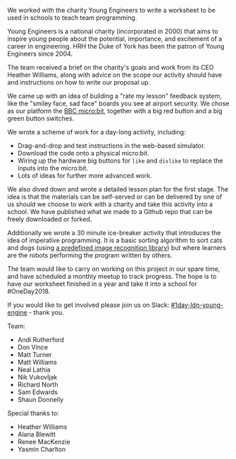 We worked with the charity Young Engineers to write a worksheet to be used
in schools to teach team programming.

Young Engineers is a national charity (incorporated in 2000) that aims to
inspire young people about the potential, importance, and excitement of a
career in engineering. HRH the Duke of York has been the patron of Young
Engineers since 2004.

The team received a brief on the charity's goals and work from its CEO Heather
Williams, along with advice on the scope our activity should have and instructions
on how to write our proposal up.

We came up with an idea of building a "rate my lesson" feedback system,
like the "smiley face, sad face" boards you see at airport security. We
chose as our platform the [BBC micro:bit](http://microbit.org), together with 
a big red button and a big green button switches.

We wrote a scheme of work for a day-long activity, including:
* Drag-and-drop and test instructions in the web-based simulator.
* Download the code onto a physical micro:bit.
* Wiring up the hardware big buttons for `like` and `dislike` to replace the inputs into the micro:bit.
* Lots of ideas for further more advanced work.

We also dived down and wrote a detailed lesson plan for the first stage.
The idea is that the materials can be self-served or can be delivered by
one of us should we choose to work with a charity and take this activity
into a school. We have published what we made to a Github repo that can be
freely downloaded or forked.

Additionally we wrote a 30 minute ice-breaker activity that
introduces the idea of imperative programming. It is a basic sorting algorithm
to sort cats and dogs (using
[a predefined image recognition library](https://www.kaggle.com/c/dogs-vs-cats)) but
where learners are the robots performing the program written by others.

The team would like to carry on working on this project in our spare time, and have
scheduled a monthly meetup to track progress. The hope is to have our worksheet
finished in a year and take it into a school for #OneDay2018.

If you would like to get involved please join us on Slack: [#1day-ldn-young-engine](https://skyscanner.slack.com/messages/C5UNK0Q02) - thank you.

Team:
* Andi Rutherford
* Don Vince
* Matt Turner
* Matt Williams
* Neal Lathia
* Nik Vukovljak
* Richard North
* Sam Edwards
* Shaun Donnelly

Special thanks to:
* Heather Williams
* Alana Blewitt
* Renee MacKenzie
* Yasmin Charlton
